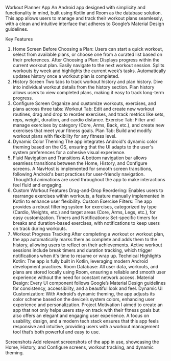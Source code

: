 Workout Planner App
An Android app designed with simplicity and functionality in mind, built using Kotlin and Room as the database solution. This app allows users to manage and track their workout plans seamlessly, with a clean and intuitive interface that adheres to Google’s Material Design guidelines.

Key Features
1. Home Screen
Before Choosing a Plan:
Users can start a quick workout, select from available plans, or choose one from a curated list based on their preferences.
After Choosing a Plan:
Displays progress within the current workout plan.
Easily navigate to the next workout session.
Splits workouts by week and highlights the current week’s tasks.
Automatically updates history once a workout plan is completed.
2. History Screen
Two tabs to track workout history and plan history.
Dive into individual workout details from the history section.
Plan history allows users to view completed plans, making it easy to track long-term progress.
3. Configure Screen
Organize and customize workouts, exercises, and plans across three tabs:
Workout Tab: Edit and create new workout routines, drag and drop to reorder exercises, and track metrics like sets, reps, weight, duration, and cardio distance.
Exercise Tab: Filter and manage exercises by category (Core, Arms, Back, etc.), and create new exercises that meet your fitness goals.
Plan Tab: Build and modify workout plans with flexibility for any fitness level.
4. Dynamic Color Theming
The app integrates Android's dynamic color theming based on the OS, ensuring that the UI adapts to the user's system preferences for a cohesive visual experience.
5. Fluid Navigation and Transitions
A bottom navigation bar allows seamless transitions between the Home, History, and Configure screens.
A NavHost is implemented for smooth screen transitions, following Android's best practices for user-friendly navigation.
Thoughtful animations are used throughout the app to make interactions feel fluid and engaging.
6. Custom Workout Features
Drag-and-Drop Reordering: Enables users to rearrange exercises within workouts, a feature manually implemented in Kotlin to enhance user flexibility.
Custom Exercise Filters: The app provides a robust filtering system for exercises, categorized by type (Cardio, Weights, etc.) and target areas (Core, Arms, Legs, etc.), for easy customization.
Timers and Notifications: Set-specific timers for breaks and duration-based exercises, with notifications to keep users on track during workouts.
7. Workout Progress Tracking
After completing a workout or workout plan, the app automatically marks them as complete and adds them to the history, allowing users to reflect on their achievements.
Active workout sessions include break timers and duration tracking, which trigger notifications when it's time to resume or wrap up.
Technical Highlights
Kotlin: The app is fully built in Kotlin, leveraging modern Android development practices.
Room Database: All user data, workouts, and plans are stored locally using Room, ensuring a reliable and smooth user experience without the need for constant network access.
Material Design: Every UI component follows Google’s Material Design guidelines for consistency, accessibility, and a beautiful look and feel.
Dynamic UI Customization: With Android’s dynamic theming, the app adjusts its color scheme based on the device’s system colors, enhancing user experience and personalization.
Project Motivation
I aimed to create an app that not only helps users stay on track with their fitness goals but also offers an elegant and engaging user experience. A focus on usability, design, and a modern tech stack ensures that this app feels responsive and intuitive, providing users with a workout management tool that’s both powerful and easy to use.

Screenshots
Add relevant screenshots of the app in use, showcasing the Home, History, and Configure screens, workout tracking, and dynamic theming.
